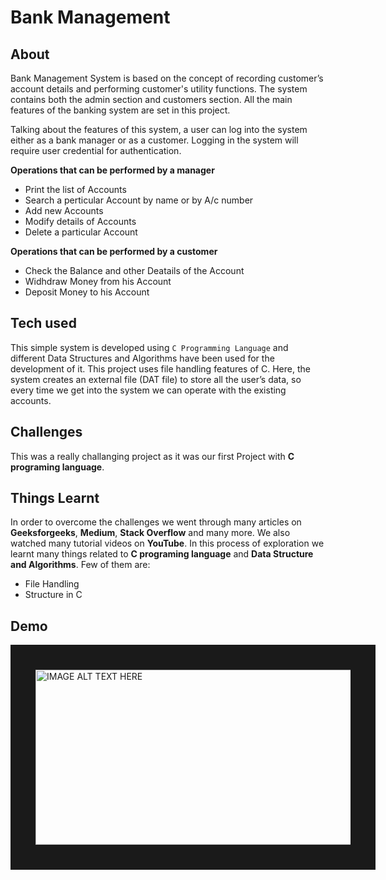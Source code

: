 # Bank Management

## About

Bank Management System is based on the concept of recording customer’s account details and performing customer's utility functions. The system contains both the admin section and customers section. All the main features of the banking system are set in this project.

Talking about the features of this system, a user can log into the system either as a bank manager or as a customer. Logging in the system will require user credential for authentication.

**Operations that can be performed by a manager**
- Print the list of Accounts
- Search a perticular Account by name or by A/c number 
- Add new Accounts
- Modify details of Accounts
- Delete a particular Account

**Operations that can be performed by a customer**
- Check the Balance and other Deatails of the Account
- Widhdraw Money from his Account
- Deposit Money to his Account


## Tech used

This simple system is developed using `C Programming Language` and different Data Structures and Algorithms have been used for the development of it.
This project uses file handling features of C. Here, the system creates an external file (DAT file) to store all the user’s data, so every time we get into the system we can operate with the existing accounts.

## Challenges

This was a really challanging project as it was our first Project with **C programing language**.


## Things Learnt

In order to overcome the challenges we went through many articles on **Geeksforgeeks**, **Medium**, **Stack Overflow** and many more. We also watched many tutorial videos on **YouTube**. 
In this process of exploration we learnt many things related to **C programing language** and **Data Structure and Algorithms**. 
Few of them are:
- File Handling
- Structure in C


## Demo
<a href="http://www.youtube.com/watch?feature=player_embedded&v=YOUTUBE_VIDEO_ID_HERE
" target="_blank"><img src="https://images.unsplash.com/photo-1601458456818-078258abf9a9?ixid=MnwxMjA3fDB8MHxzZWFyY2h8N3x8cHJvZ3JhbWluZ3xlbnwwfHwwfHw%3D&ixlib=rb-1.2.1&auto=format&fit=crop&w=500&q=60" 
alt="IMAGE ALT TEXT HERE" width="540" height="280" border="40" /></a>
